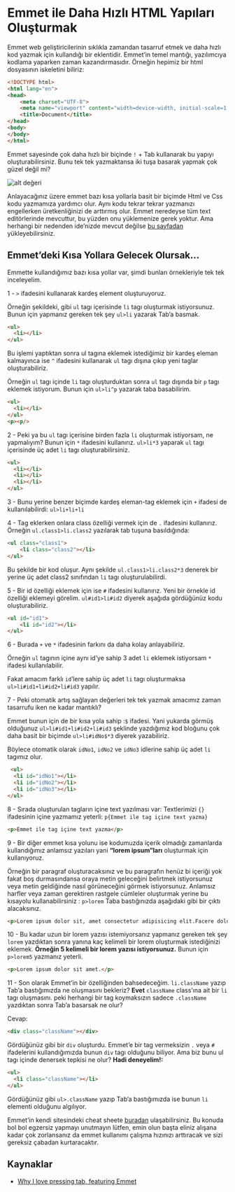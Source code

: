 # Emmet ile Daha Hızlı HTML Yapıları Oluşturmak

Emmet web geliştiricilerinin sıklıkla zamandan tasarruf etmek ve daha hızlı kod yazmak için kullandığı bir eklentidir. Emmet’in temel mantığı, yazılımcıya kodlama yaparken zaman kazandırmasıdır. Örneğin hepimiz bir html dosyasının iskeletini biliriz:

```html
<!DOCTYPE html>
<html lang="en">
<head>
    <meta charset="UTF-8">
    <meta name="viewport" content="width=device-width, initial-scale=1.0">
    <title>Document</title>
</head>
<body>
</body>
</html>
```
Emmet sayesinde çok daha hızlı bir biçinde `!` + Tab kullanarak bu yapıyı oluşturabilirsiniz. Bunu tek tek yazmaktansa iki tuşa basarak yapmak çok güzel değil mi?

![alt değeri](https://camo.githubusercontent.com/2b6b8cc6da640800e1cb752bce4fbb8ec4d96ec3988d09ac9a7c5a736f35b49e/68747470733a2f2f6d69726f2e6d656469756d2e636f6d2f6d61782f3836352f302a74494c593447596a427670466f355a782e676966)

Anlayacağınız üzere emmet bazı kısa yollarla basit bir biçimde Html ve Css kodu yazmamıza yardımcı olur. Aynı kodu tekrar tekrar yazmanızı engellerken üretkenliğinizi de arttırmış olur. Emmet neredeyse tüm text editörlerinde mevcuttur, bu yüzden onu yüklemenize gerek yoktur. Ama herhangi bir nedenden ide’nizde mevcut değilse [bu sayfadan](https://emmet.io/download/) yükleyebilirsiniz.

## Emmet’deki Kısa Yollara Gelecek Olursak...
Emmette kullandığımız bazı kısa yollar var, şimdi bunları örnekleriyle tek tek inceleyelim.

1 - `>` ifadesini kullanarak kardeş element oluşturuyoruz.

Örneğin şekildeki, gibi `ul` tagı içerisinde `li` tagı oluşturmak istiyorsunuz. Bunun için yapmanız gereken tek şey `ul>li` yazarak Tab’a basmak. 

```html
<ul>
  <li></li> 
</ul>
```

Bu işlemi yaptıktan sonra ul tagına eklemek istediğimiz bir kardeş eleman kalmayınca ise `^` ifadesini kullanarak `ul` tagı dışına çıkıp yeni taglar oluşturabiliriz.

Örneğin `ul` tagı içinde `li` tagı oluşturduktan sonra `ul` tagı dışında bir `p` tagı eklemek istiyorum. Bunun için `ul>li^p` yazarak taba basabilirim.

```html
<ul>
  <li></li> 
</ul>
<p><p/>
```

2 - Peki ya bu `ul` tagı içerisine birden fazla `li` oluşturmak istiyorsam, ne yapmalıyım?
Bunun için `*` ifadesini kullanırız. `ul>li*3` yaparak `ul` tagı içerisinde üç adet `li` tagı oluşturabilirsiniz.

```html
<ul>
  <li></li> 
  <li></li> 
  <li></li> 
</ul>
```

3 - Bunu yerine benzer biçimde kardeş eleman-tag eklemek için `+` ifadesi de kullanılabilirdi: `ul>li+li+li`

4 - Tag eklerken onlara class özelliği vermek için de `.` ifadesini kullanırız.
Örneğin `ul.class1>li.class2` yazılarak tab tuşuna basıldığında: 

```html
<ul class="class1">
    <li class="class2"></li>
</ul>
```
Bu şekilde bir kod oluşur. Aynı şekilde `ul.class1>li.class2*3` denerek bir yerine üç adet class2 sınıfından `li` tagı oluşturulabilirdi.

5 - Bir id özelliği eklemek için ise `#` ifadesini kullanırız. Yeni bir örnekle id özelliği eklemeyi görelim. `ul#id1>li#id2` diyerek aşağıda gördüğünüz kodu oluşturabiliriz. 

```html
<ul id="id1">
    <li id="id2"></li>
</ul>
```

6 - Burada `+` ve `*` ifadesinin farkını da daha kolay anlayabiliriz.

Örneğin `ul` tagının içine aynı id’ye sahip 3 adet `li` eklemek istiyorsam `*` ifadesi kullanılabilir. 

Fakat amacım farklı `id`’lere sahip üç adet `li` tagı oluşturmaksa `ul>li#id1+li#id2+li#id3` yapılır.

7 - Peki otomatik artış sağlayan değerleri tek tek yazmak amacımız zaman tasarrufu iken ne kadar mantıklı?

Emmet bunun için de bir kısa yola sahip :`$` ifadesi. Yani yukarda görmüş olduğunuz `ul>li#id1+li#id2+li#id3` şeklinde yazdığımız kod bloğunu çok daha basit bir biçimde `ul>li#idNo$*3` diyerek yazabiliriz.

Böylece otomatik olarak `idNo1`, `idNo2` ve `idNo3` idlerine sahip üç adet `li` tagımız olur.

```html
 <ul>
  <li id="idNo1"></li>
  <li id="idNo2"></li>
  <li id="idNo3"></li>
</ul>
```

8 - Sırada oluşturulan tagların içine text yazılması var:
Textlerimizi `{}` ifadesinin içine yazmamız yeterli: `p{Emmet ile tag içine text yazma}`

```html
<p>Emmet ile tag içine text yazma</p>
```

9 - Bir diğer emmet kısa yolunu ise kodumuzda içerik olmadığı zamanlarda kullandığımız anlamsız yazıları yani **“lorem ipsum”ları** oluşturmak için kullanıyoruz.

Örneğin bir paragraf oluşturacaksınız ve bu paragrafın henüz bi içeriği yok fakat boş durmasındansa oraya metin geleceğini belirtmek istiyorsunuz veya metin geldiğinde nasıl görüneceğini görmek istiyorsunuz. Anlamsız harfler veya zaman gerektiren rastgele cümleler oluşturmak yerine bu kısayolu kullanabilirsiniz : `p>lorem` Taba bastığınızda aşağıdaki gibi bir çıktı alacaksınız.

```html
<p>Lorem ipsum dolor sit, amet consectetur adipisicing elit.Facere dolore sint ea? Molestiae ratione ullam, illo commodi ipsum soluta mollitia itaque,maiores maxime natus reiciendis architecto. Quaerat culpa beatae dicta.</p>
```
10 - Bu kadar uzun bir lorem yazısı istemiyorsanız yapmanız gereken tek şey `lorem` yazdıktan sonra yanına kaç kelimeli bir lorem oluşturmak istediğinizi eklemek.
**Örneğin 5 kelimeli bir lorem yazısı istiyorsunuz.**  Bunun için `p>lorem5` yazmanız yeterli.

```html
<p>Lorem ipsum dolor sit amet.</p>
```

11 - Son olarak Emmet’in bir özelliğinden bahsedeceğim. 
`li.className` yazıp Tab’a bastığımızda ne oluşmasını bekleriz?  **Evet** `className` class’ına ait bir `li` tagı oluşmasını. peki herhangi bir tag koymaksızın sadece `.className` yazdıktan sonra Tab’a basarsak ne olur?

Cevap:
```html
<div class="className"></div>
```
Gördüğünüz gibi bir `div` oluşturdu. Emmet’e bir tag vermeksizin `.` veya `#` ifadelerini kullandığımızda bunun `div` tagı olduğunu biliyor.
Ama biz bunu ul tagı içinde denersek tepkisi ne olur? **Hadi deneyelim!:**

```html
<ul>
  <li class="className"></li>
</ul>
```
Gördüğünüz gibi `ul>.className` yazıp Tab’a bastığımızda ise bunun `li` elementi olduğunu algılıyor. 

Emmet’in kendi sitesindeki cheat sheete  [buradan](https://docs.emmet.io/cheat-sheet/)  ulaşabilirsiniz. Bu konuda bol bol egzersiz yapmayı unutmayın lütfen, emin olun başta eliniz alışana kadar çok zorlansanız da emmet kullanımı çalışma hızınızı arttıracak ve sizi gereksiz çabadan kurtaracaktır.

## Kaynaklar
- [Why I love pressing tab, featuring Emmet](https://medium.com/doctolib/why-i-love-pressing-tab-featuring-emmet-578aa4e77858)

